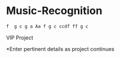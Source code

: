 # Music-Recognition
```abc
f  g c g a Aa f g c ccdf ff g c
```
VIP Project

*Enter pertinent details as project continues
